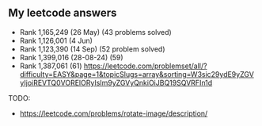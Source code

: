 ## My leetcode answers

- Rank 1,165,249 (26 May) (43 problems solved) 
- Rank 1,126,001 (4 Jun) 
- Rank 1,123,390 (14 Sep) (52 problem solved)
- Rank 1,399,016 (28-08-24) (59)
- Rank 1,387,061 (61)
https://leetcode.com/problemset/all/?difficulty=EASY&page=1&topicSlugs=array&sorting=W3sic29ydE9yZGVyIjoiREVTQ0VORElORyIsIm9yZGVyQnkiOiJBQ19SQVRFIn1d


TODO:
- https://leetcode.com/problems/rotate-image/description/